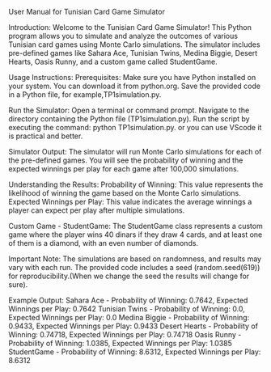 User Manual for Tunisian Card Game Simulator

Introduction:
Welcome to the Tunisian Card Game Simulator! This Python program allows you to simulate and analyze the outcomes of various Tunisian card games using Monte Carlo simulations. The simulator includes pre-defined games like Sahara Ace, Tunisian Twins, Medina Biggie, Desert Hearts, Oasis Runny, and a custom game called StudentGame.

Usage Instructions:
Prerequisites:
Make sure you have Python installed on your system. You can download it from python.org.
Save the provided code in a Python file, for example,TP1simulation.py.

Run the Simulator:
Open a terminal or command prompt.
Navigate to the directory containing the Python file (TP1simulation.py).
Run the script by executing the command: python TP1simulation.py.
or you can use VScode it is practical and better.

Simulator Output:
The simulator will run Monte Carlo simulations for each of the pre-defined games.
You will see the probability of winning and the expected winnings per play for each game after 100,000 simulations.

Understanding the Results:
Probability of Winning: This value represents the likelihood of winning the game based on the Monte Carlo simulations.
Expected Winnings per Play: This value indicates the average winnings a player can expect per play after multiple simulations.

Custom Game - StudentGame:
The StudentGame class represents a custom game where the player wins 40 dinars if they draw 4 cards, and at least one of them is a diamond, with an even number of diamonds.

Important Note:
The simulations are based on randomness, and results may vary with each run.
The provided code includes a seed (random.seed(619)) for reproducibility.(When we change the seed the results will change for sure).

Example Output:
Sahara Ace - Probability of Winning: 0.7642, Expected Winnings per Play: 0.7642
Tunisian Twins - Probability of Winning: 0.0, Expected Winnings per Play: 0.0
Medina Biggie - Probability of Winning: 0.9433, Expected Winnings per Play: 0.9433
Desert Hearts - Probability of Winning: 0.74718, Expected Winnings per Play: 0.74718
Oasis Runny - Probability of Winning: 1.0385, Expected Winnings per Play: 1.0385
StudentGame - Probability of Winning: 8.6312, Expected Winnings per Play: 8.6312
